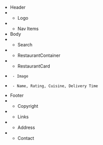  * Header
 *  - Logo
 *  - Nav Items
 * Body
 *  - Search
 *  - RestaurantContainer
 *    - RestaurantCard
 *      - Image
 *      - Name, Rating, Cuisine, Delivery Time
 * Footer
 *  - Copyright
 *  - Links
 *  - Address
 *  - Contact

